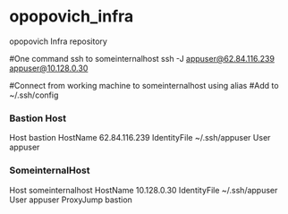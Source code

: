 # opopovich_infra
opopovich Infra repository

#One command ssh to someinternalhost
ssh -J appuser@62.84.116.239 appuser@10.128.0.30

#Connect from working machine to someinternalhost using alias
#Add to ~/.ssh/config

### Bastion Host
Host bastion
  HostName 62.84.116.239 
  IdentityFile ~/.ssh/appuser
  User appuser
  

### SomeinternalHost
Host someinternalhost
  HostName 10.128.0.30
  IdentityFile ~/.ssh/appuser
  User appuser
  ProxyJump bastion

